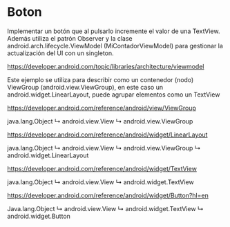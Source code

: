 # Boton
Implementar un botón que al pulsarlo incremente el valor de una TextView. Además utiliza el patrón
Observer y la clase android.arch.lifecycle.ViewModel (MiContadorViewModel) para gestionar la
actualización del UI con un singleton.

https://developer.android.com/topic/libraries/architecture/viewmodel

Este ejemplo se utiliza para describir como un contenedor (nodo) ViewGroup (android.view.ViewGroup), en
este caso un android.widget.LinearLayout, puede agrupar elementos como un TextView

https://developer.android.com/reference/android/view/ViewGroup

  java.lang.Object
     ↳	android.view.View
   	   ↳	android.view.ViewGroup

https://developer.android.com/reference/android/widget/LinearLayout

  java.lang.Object
     ↳	android.view.View
   	   ↳	android.view.ViewGroup
   	 	   ↳	android.widget.LinearLayout

https://developer.android.com/reference/android/widget/TextView

  java.lang.Object
     ↳	android.view.View
   	   ↳	android.widget.TextView

https://developer.android.com/reference/android/widget/Button?hl=en

  Java.lang.Object
     ↳	android.view.View
   	   ↳	android.widget.TextView
   	 	   ↳	android.widget.Button

